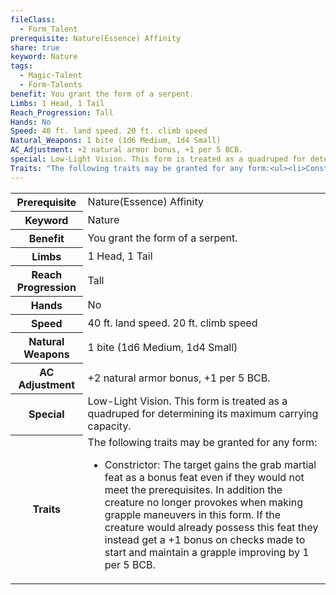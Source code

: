 ```yaml
---
fileClass:
  - Form_Talent
prerequisite: Nature(Essence) Affinity
share: true
keyword: Nature
tags:
  - Magic-Talent
  - Form-Talents
benefit: You grant the form of a serpent.
Limbs: 1 Head, 1 Tail
Reach_Progression: Tall
Hands: No
Speed: 40 ft. land speed. 20 ft. climb speed
Natural_Weapons: 1 bite (1d6 Medium, 1d4 Small)
AC_Adjustment: +2 natural armor bonus, +1 per 5 BCB.
special: Low-Light Vision. This form is treated as a quadruped for determining its maximum carrying capacity.
Traits: "The following traits may be granted for any form:<ul><li>Constrictor: The target gains the grab martial feat as a bonus feat even if they would not meet the prerequisites. In addition the creature no longer provokes when making grapple maneuvers in this form. If the creature would already possess this feat they instead get a +1 bonus on checks made to start and maintain a grapple improving by 1 per 5 BCB.</li></ul>"
---
```

<p><span style="overflow-x: auto;"><table><tbody><tr><th>Prerequisite</th><td>Nature(Essence) Affinity</td></tr><tr><th>Keyword</th><td>Nature</td></tr><tr><th>Benefit</th><td>You grant the form of a serpent.</td></tr><tr><th>Limbs</th><td>1 Head, 1 Tail</td></tr><tr><th>Reach Progression</th><td>Tall</td></tr><tr><th>Hands</th><td>No</td></tr><tr><th>Speed</th><td>40 ft. land speed. 20 ft. climb speed</td></tr><tr><th>Natural Weapons</th><td>1 bite (1d6 Medium, 1d4 Small)</td></tr><tr><th>AC Adjustment</th><td>+2 natural armor bonus, +1 per 5 BCB.</td></tr><tr><th>Special</th><td>Low-Light Vision. This form is treated as a quadruped for determining its maximum carrying capacity.</td></tr><tr><th>Traits</th><td>The following traits may be granted for any form:<ul><li>Constrictor: The target gains the grab martial feat as a bonus feat even if they would not meet the prerequisites. In addition the creature no longer provokes when making grapple maneuvers in this form. If the creature would already possess this feat they instead get a +1 bonus on checks made to start and maintain a grapple improving by 1 per 5 BCB.</li></ul></td></tr></tbody></table></span></p>
